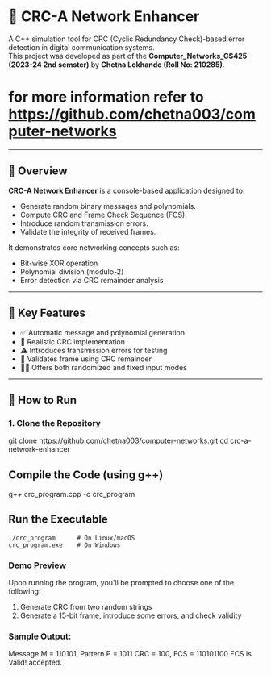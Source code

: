 # 🚀 CRC-A Network Enhancer

A C++ simulation tool for CRC (Cyclic Redundancy Check)-based error detection in digital communication systems.  
This project was developed as part of the **Computer_Networks_CS425 (2023-24 2nd semster)** by **Chetna Lokhande (Roll No: 210285)**.

# for more information refer to https://github.com/chetna003/computer-networks

---

## 📌 Overview

**CRC-A Network Enhancer** is a console-based application designed to:
- Generate random binary messages and polynomials.
- Compute CRC and Frame Check Sequence (FCS).
- Introduce random transmission errors.
- Validate the integrity of received frames.

It demonstrates core networking concepts such as:
- Bit-wise XOR operation
- Polynomial division (modulo-2)
- Error detection via CRC remainder analysis

---

## 🧮 Key Features

- ✅ Automatic message and polynomial generation  
- 🧠 Realistic CRC implementation  
- ⚠️ Introduces transmission errors for testing  
- 🧪 Validates frame using CRC remainder  
- 👨‍💻 Offers both randomized and fixed input modes  

---

## 🔧 How to Run

### 1. Clone the Repository

git clone https://github.com/chetna003/computer-networks.git
cd crc-a-network-enhancer


## Compile the Code (using g++)
 g++ crc_program.cpp -o crc_program

 ## Run the Executable
    ./crc_program      # On Linux/macOS
    crc_program.exe    # On Windows


### Demo Preview
Upon running the program, you'll be prompted to choose one of the following:

1. Generate CRC from two random strings
2. Generate a 15-bit frame, introduce some errors, and check validity

### Sample Output:
Message M = 110101, Pattern P = 1011
CRC = 100, FCS = 110101100
FCS is Valid! accepted.

